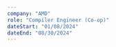 ```yaml
---
company: "AMD"
role: "Compiler Engineer (Co-op)"
dateStart: "01/08/2024"
dateEnd: "08/30/2024"
---
```

